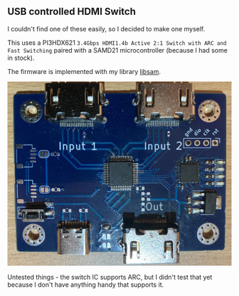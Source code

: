 ## USB controlled HDMI Switch

I couldn't find one of these easily, so I decided to make one myself.

This uses a PI3HDX621 `3.4Gbps HDMI1.4b Active 2:1 Switch with ARC and Fast Switching` paired with a SAMD21 microcontroller (because I had some in stock).

The firmware is implemented with my library [libsam](https://github.com/Stary2001/libsam).

![Picture of the board - with two HDMI ports labelled Input 1 and 2, and a third labelled Out.](hdmi-switch.jpg)

Untested things - the switch IC supports ARC, but I didn't test that yet because I don't have anything handy that supports it.